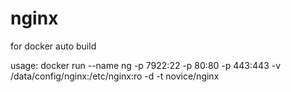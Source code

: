 # nginx
for docker auto build

usage:
docker run --name ng -p 7922:22 -p 80:80 -p 443:443 -v /data/config/nginx:/etc/nginx:ro -d -t novice/nginx
